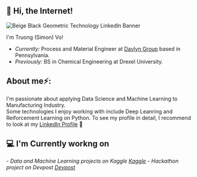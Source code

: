 ## 👋 Hi, the Internet!
![Beige   Black Geometric Technology LinkedIn Banner](https://github.com/tqv24/tqv24/assets/138932271/25d7b4c0-064e-4b76-8468-04b660404585)

I'm Truong (Simon) Vo! 
- <i>Currently:</i> Process and Material Engineer at <a href="https://www.davlyngroup.com/">Davlyn Group</a> based in Pennsylvania.
- <i>Previously:</i> BS in Chemical Engineering at Drexel University.

<h2> About me⚡:</h2>
I'm passionate about applying Data Science and Machine Learning to Manufacturing Industry.<br />Some technologies I enjoy working with include Deep Leanring and Reiforcement Learning on Python.
To see my profile in detail, I recommend to look at my <a href="https://www.linkedin.com/in/simonvo152/">LinkedIn Profile</a> 💼

<h2>💻 I'm Currently workng on</h2> 
- <i>Data and Machine Learning projects on Kaggle <a href="https://www.kaggle.com/simonvo152">Kaggle</a>
- <i>Hackathon project on Devpost <a href="https://devpost.com/simonvo125">Devpost</a>






